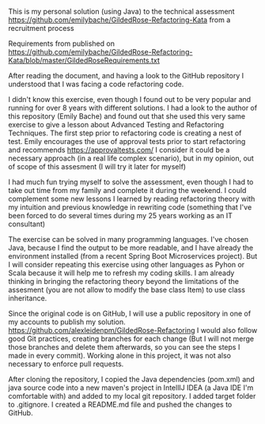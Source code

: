 This is my personal solution (using Java) to the technical assessment https://github.com/emilybache/GildedRose-Refactoring-Kata from a recruitment process 

Requirements from published on https://github.com/emilybache/GildedRose-Refactoring-Kata/blob/master/GildedRoseRequirements.txt 

After reading the document, and having a look to the GitHub repository I understood that I was facing a code refactoring code.

I didn't know this exercise, even though I found out to be very popular and running for over 8 years with different solutions. I had a look to the author of this repository (Emily Bache) and found out that she used this very same exercise to give a lesson about Advanced Testing and Refactoring Techniques.
The first step prior to refactoring code is creating a nest of test. Emily encourages the use of approval tests prior to start refactoring and recommends https://approvaltests.com/   I consider it could be a necessary approach (in a real life complex scenario), but in my opinion, out of scope of this assesment (I will try it later for myself)

I had much fun trying myself to solve the assessment, even though I had to take out time from my family and complete it during the weekend. I could complement some new lessons I learned by reading refactoring theory with my intuition and previous knowledge in rewriting code (something that I've been forced to do several times during my 25 years working as an IT consultant)

The exercise can be solved in many programming languages. I've chosen Java, because I find the output to be more readable, and I have already the environment installed (from a recent Spring Boot Microservices project). But I will consider repeating this exercise using other languages as Pyhon or Scala because it will help me to refresh my coding skills. I am already thinking in bringing the refactoring theory beyond the limitations of the assesment (you are not allow to modify the base class Item) to use class inheritance.

Since the original code is on GitHub, I will use a public repository in one of my accounts to publish my solution.  https://github.com/alexleidenpm/GildedRose-Refactoring
I would also follow good Git practices, creating branches for each change  (But I will not merge those branches and delete them afterwards, so you can see the steps I made in every commit). Working alone in this project, it was not also necessary to enforce pull requests.

After cloning the repository, I copied the Java dependencies (pom.xml) and java source code into a new maven's project in IntellIJ IDEA (a Java IDE I'm comfortable with) and added to my local git repository. I added target folder to .gitignore. I created a README.md file and pushed the changes to GitHub.
